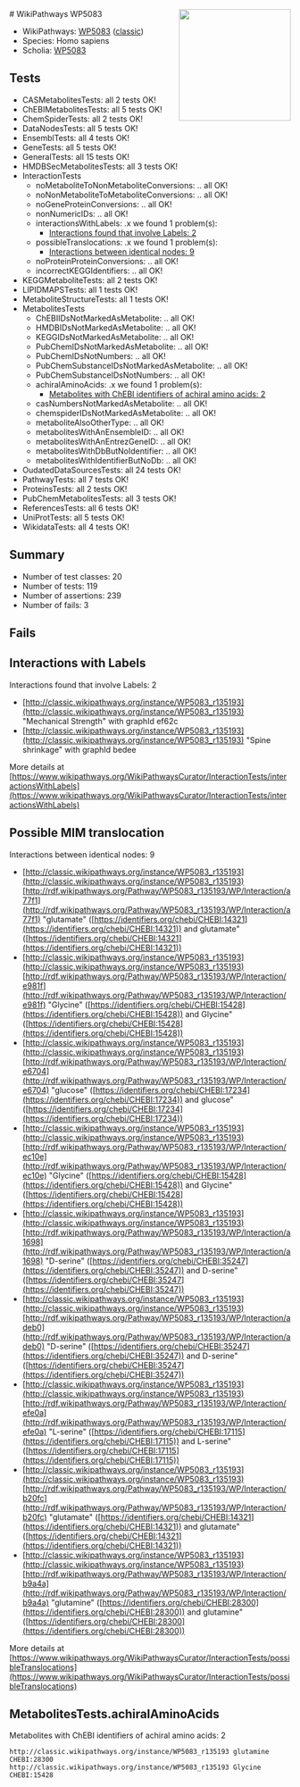 <img style="float: right; width: 200px" src="https://upload.wikimedia.org/wikipedia/commons/thumb/8/83/Wplogo_with_text_500.png/640px-Wplogo_with_text_500.png" />
# WikiPathways WP5083

* WikiPathways: [WP5083](https://wikipathways.org/pathways/WP5083) ([classic](https://classic.wikipathways.org/instance/WP5083))
* Species: Homo sapiens
* Scholia: [WP5083](https://scholia.toolforge.org/wikipathways/WP5083)
## Tests
* CASMetabolitesTests: all 2 tests OK!
* ChEBIMetabolitesTests: all 5 tests OK!
* ChemSpiderTests: all 2 tests OK!
* DataNodesTests: all 5 tests OK!
* EnsemblTests: all 4 tests OK!
* GeneTests: all 5 tests OK!
* GeneralTests: all 15 tests OK!
* HMDBSecMetabolitesTests: all 3 tests OK!
* InteractionTests
    * noMetaboliteToNonMetaboliteConversions: .. all OK!
    * noNonMetaboliteToMetaboliteConversions: .. all OK!
    * noGeneProteinConversions: .. all OK!
    * nonNumericIDs: .. all OK!
    * interactionsWithLabels: .x we found 1 problem(s):
        * [Interactions found that involve Labels: 2](#630d2679)
    * possibleTranslocations: .x we found 1 problem(s):
        * [Interactions between identical nodes: 9](#1c11820e)
    * noProteinProteinConversions: .. all OK!
    * incorrectKEGGIdentifiers: .. all OK!
* KEGGMetaboliteTests: all 2 tests OK!
* LIPIDMAPSTests: all 1 tests OK!
* MetaboliteStructureTests: all 1 tests OK!
* MetabolitesTests
    * ChEBIIDsNotMarkedAsMetabolite: .. all OK!
    * HMDBIDsNotMarkedAsMetabolite: .. all OK!
    * KEGGIDsNotMarkedAsMetabolite: .. all OK!
    * PubChemIDsNotMarkedAsMetabolite: .. all OK!
    * PubChemIDsNotNumbers: .. all OK!
    * PubChemSubstanceIDsNotMarkedAsMetabolite: .. all OK!
    * PubChemSubstanceIDsNotNumbers: .. all OK!
    * achiralAminoAcids: .x we found 1 problem(s):
        * [Metabolites with ChEBI identifiers of achiral amino acids: 2](#9c17608f)
    * casNumbersNotMarkedAsMetabolite: .. all OK!
    * chemspiderIDsNotMarkedAsMetabolite: .. all OK!
    * metaboliteAlsoOtherType: .. all OK!
    * metabolitesWithAnEnsembleID: .. all OK!
    * metabolitesWithAnEntrezGeneID: .. all OK!
    * metabolitesWithDbButNoIdentifier: .. all OK!
    * metabolitesWithIdentifierButNoDb: .. all OK!
* OudatedDataSourcesTests: all 24 tests OK!
* PathwayTests: all 7 tests OK!
* ProteinsTests: all 2 tests OK!
* PubChemMetabolitesTests: all 3 tests OK!
* ReferencesTests: all 6 tests OK!
* UniProtTests: all 5 tests OK!
* WikidataTests: all 4 tests OK!


## Summary

* Number of test classes: 20
* Number of tests: 119
* Number of assertions: 239
* Number of fails: 3

## Fails

<a name="630d2679" />

## Interactions with Labels

Interactions found that involve Labels: 2

* [http://classic.wikipathways.org/instance/WP5083_r135193](http://classic.wikipathways.org/instance/WP5083_r135193) "Mechanical Strength" with graphId ef62c
* [http://classic.wikipathways.org/instance/WP5083_r135193](http://classic.wikipathways.org/instance/WP5083_r135193) "Spine shrinkage" with graphId bedee


More details at [https://www.wikipathways.org/WikiPathwaysCurator/InteractionTests/interactionsWithLabels](https://www.wikipathways.org/WikiPathwaysCurator/InteractionTests/interactionsWithLabels)

<a name="1c11820e" />

## Possible MIM translocation

Interactions between identical nodes: 9

* [http://classic.wikipathways.org/instance/WP5083_r135193](http://classic.wikipathways.org/instance/WP5083_r135193) [http://rdf.wikipathways.org/Pathway/WP5083_r135193/WP/Interaction/a77f1](http://rdf.wikipathways.org/Pathway/WP5083_r135193/WP/Interaction/a77f1) "glutamate" ([https://identifiers.org/chebi/CHEBI:14321](https://identifiers.org/chebi/CHEBI:14321)) and 
glutamate" ([https://identifiers.org/chebi/CHEBI:14321](https://identifiers.org/chebi/CHEBI:14321))
* [http://classic.wikipathways.org/instance/WP5083_r135193](http://classic.wikipathways.org/instance/WP5083_r135193) [http://rdf.wikipathways.org/Pathway/WP5083_r135193/WP/Interaction/e981f](http://rdf.wikipathways.org/Pathway/WP5083_r135193/WP/Interaction/e981f) "Glycine" ([https://identifiers.org/chebi/CHEBI:15428](https://identifiers.org/chebi/CHEBI:15428)) and 
Glycine" ([https://identifiers.org/chebi/CHEBI:15428](https://identifiers.org/chebi/CHEBI:15428))
* [http://classic.wikipathways.org/instance/WP5083_r135193](http://classic.wikipathways.org/instance/WP5083_r135193) [http://rdf.wikipathways.org/Pathway/WP5083_r135193/WP/Interaction/e6704](http://rdf.wikipathways.org/Pathway/WP5083_r135193/WP/Interaction/e6704) "glucose" ([https://identifiers.org/chebi/CHEBI:17234](https://identifiers.org/chebi/CHEBI:17234)) and 
glucose" ([https://identifiers.org/chebi/CHEBI:17234](https://identifiers.org/chebi/CHEBI:17234))
* [http://classic.wikipathways.org/instance/WP5083_r135193](http://classic.wikipathways.org/instance/WP5083_r135193) [http://rdf.wikipathways.org/Pathway/WP5083_r135193/WP/Interaction/ec10e](http://rdf.wikipathways.org/Pathway/WP5083_r135193/WP/Interaction/ec10e) "Glycine" ([https://identifiers.org/chebi/CHEBI:15428](https://identifiers.org/chebi/CHEBI:15428)) and 
Glycine" ([https://identifiers.org/chebi/CHEBI:15428](https://identifiers.org/chebi/CHEBI:15428))
* [http://classic.wikipathways.org/instance/WP5083_r135193](http://classic.wikipathways.org/instance/WP5083_r135193) [http://rdf.wikipathways.org/Pathway/WP5083_r135193/WP/Interaction/a1698](http://rdf.wikipathways.org/Pathway/WP5083_r135193/WP/Interaction/a1698) "D-serine" ([https://identifiers.org/chebi/CHEBI:35247](https://identifiers.org/chebi/CHEBI:35247)) and 
D-serine" ([https://identifiers.org/chebi/CHEBI:35247](https://identifiers.org/chebi/CHEBI:35247))
* [http://classic.wikipathways.org/instance/WP5083_r135193](http://classic.wikipathways.org/instance/WP5083_r135193) [http://rdf.wikipathways.org/Pathway/WP5083_r135193/WP/Interaction/adeb0](http://rdf.wikipathways.org/Pathway/WP5083_r135193/WP/Interaction/adeb0) "D-serine" ([https://identifiers.org/chebi/CHEBI:35247](https://identifiers.org/chebi/CHEBI:35247)) and 
D-serine" ([https://identifiers.org/chebi/CHEBI:35247](https://identifiers.org/chebi/CHEBI:35247))
* [http://classic.wikipathways.org/instance/WP5083_r135193](http://classic.wikipathways.org/instance/WP5083_r135193) [http://rdf.wikipathways.org/Pathway/WP5083_r135193/WP/Interaction/efe0a](http://rdf.wikipathways.org/Pathway/WP5083_r135193/WP/Interaction/efe0a) "L-serine" ([https://identifiers.org/chebi/CHEBI:17115](https://identifiers.org/chebi/CHEBI:17115)) and 
L-serine" ([https://identifiers.org/chebi/CHEBI:17115](https://identifiers.org/chebi/CHEBI:17115))
* [http://classic.wikipathways.org/instance/WP5083_r135193](http://classic.wikipathways.org/instance/WP5083_r135193) [http://rdf.wikipathways.org/Pathway/WP5083_r135193/WP/Interaction/b20fc](http://rdf.wikipathways.org/Pathway/WP5083_r135193/WP/Interaction/b20fc) "glutamate" ([https://identifiers.org/chebi/CHEBI:14321](https://identifiers.org/chebi/CHEBI:14321)) and 
glutamate" ([https://identifiers.org/chebi/CHEBI:14321](https://identifiers.org/chebi/CHEBI:14321))
* [http://classic.wikipathways.org/instance/WP5083_r135193](http://classic.wikipathways.org/instance/WP5083_r135193) [http://rdf.wikipathways.org/Pathway/WP5083_r135193/WP/Interaction/b9a4a](http://rdf.wikipathways.org/Pathway/WP5083_r135193/WP/Interaction/b9a4a) "glutamine" ([https://identifiers.org/chebi/CHEBI:28300](https://identifiers.org/chebi/CHEBI:28300)) and 
glutamine" ([https://identifiers.org/chebi/CHEBI:28300](https://identifiers.org/chebi/CHEBI:28300))


More details at [https://www.wikipathways.org/WikiPathwaysCurator/InteractionTests/possibleTranslocations](https://www.wikipathways.org/WikiPathwaysCurator/InteractionTests/possibleTranslocations)

<a name="9c17608f" />

## MetabolitesTests.achiralAminoAcids

Metabolites with ChEBI identifiers of achiral amino acids: 2
```
http://classic.wikipathways.org/instance/WP5083_r135193 glutamine CHEBI:28300
http://classic.wikipathways.org/instance/WP5083_r135193 Glycine CHEBI:15428
```

